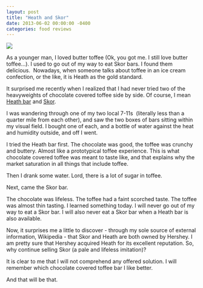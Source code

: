 ```yaml
---
layout: post
title: "Heath and Skor"
date: 2013-06-02 00:00:00 -0400
categories: food reviews
---
```


<img src="{{site.baseurl}}/images/heath-skor.jpeg">

As a younger man, I loved butter toffee (Ok, you got me. I still love butter toffee...). I used to go out of my way to eat Skor bars. I found them delicious.  Nowadays, when someone talks about toffee in an ice cream confection, or the like, it is Heath as the gold standard.

It surprised me recently when I realized that I had never tried two of the heavyweights of chocolate covered toffee side by side. Of course, I mean [Heath bar](http://en.m.wikipedia.org/wiki/Heath_bar) and [Skor](http://en.m.wikipedia.org/wiki/Skor).

I was wandering through one of my two local 7-11s  (literally less than a quarter mile from each other), and saw the two boxes of bars sitting within my visual field. I bought one of each, and a bottle of water against the heat and humidity outside, and off I went.

I tried the Heath bar first. The chocolate was good, the toffee was crunchy and buttery. Almost like a prototypical toffee experience. This is what chocolate covered toffee was meant to taste like, and that explains why the market saturation in all things that include toffee.

Then I drank some water. Lord, there is a lot of sugar in toffee.

Next, came the Skor bar.

The chocolate was lifeless. The toffee had a faint scorched taste. The toffee was almost thin tasting. I learned something today. I will never go out of my way to eat a Skor bar. I will also never eat a Skor bar when a Heath bar is also available.

Now, it surprises me a little to discover - through my sole source of external information, Wikipedia - that Skor and Heath are both owned by Hershey. I am pretty sure that Hershey acquired Heath for its excellent reputation. So, why continue selling Skor (a pale and lifeless imitation)?

It is clear to me that I will not comprehend any offered solution. I will remember which chocolate covered toffee bar I like better.

And that will be that.  